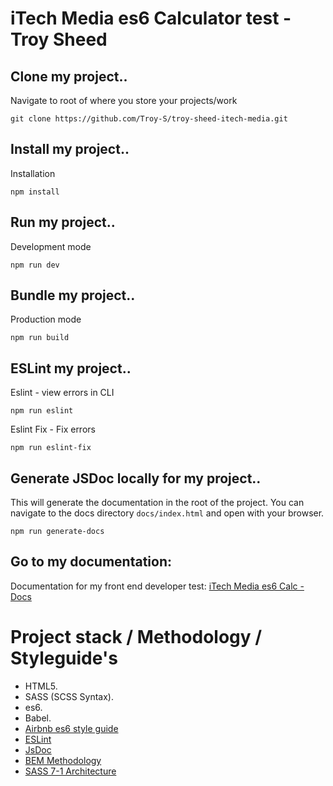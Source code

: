 # iTech Media es6 Calculator test - Troy Sheed

## Clone my project..
Navigate to root of where you store your projects/work
```
git clone https://github.com/Troy-S/troy-sheed-itech-media.git
```

## Install my project..
Installation
```
npm install
```

## Run my project..
Development mode
```
npm run dev
```

## Bundle my project..
Production mode
```
npm run build
```

## ESLint my project..
Eslint - view errors in CLI
```
npm run eslint
```

Eslint Fix - Fix errors
```
npm run eslint-fix
```

## Generate JSDoc locally for my project..
This will generate the documentation in the root of the project. You can navigate to the docs directory `docs/index.html` and open with your browser.
```
npm run generate-docs
```

## Go to my documentation:
Documentation for my front end developer test:
[iTech Media es6 Calc - Docs](https://troy-s.github.io/docs/)

# Project stack / Methodology / Styleguide's
* HTML5.
* SASS (SCSS Syntax).
* es6.
* Babel.
* [Airbnb es6 style guide](https://github.com/airbnb/javascript)
* [ESLint](https://eslint.org/)
* [JsDoc](https://jsdoc.app/index.html)
* [BEM Methodology](https://en.bem.info/methodology/)
* [SASS 7-1 Architecture](https://sass-guidelin.es/#architecture)
